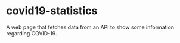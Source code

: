 # covid19-statistics
A web page that fetches data from an API to show some information regarding COVID-19.
